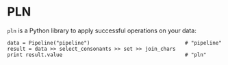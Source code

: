 # PLN

`pln` is a Python library to apply successful operations on your data:


```
data = Pipeline("pipeline")                               # "pipeline"
result = data >> select_consonants >> set >> join_chars   
print result.value                                        # "pln"
```

